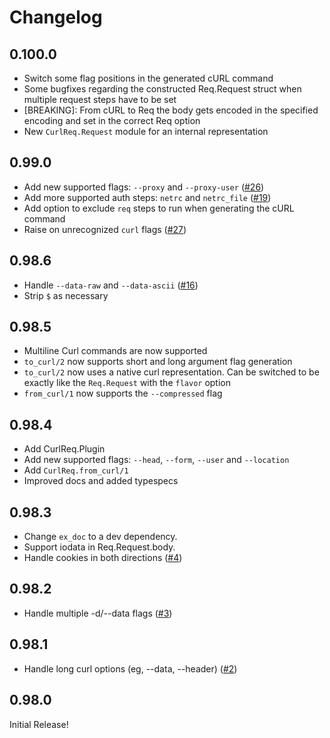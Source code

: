 # Changelog

## 0.100.0

- Switch some flag positions in the generated cURL command
- Some bugfixes regarding the constructed Req.Request struct when multiple request steps have to be set
- [BREAKING]: From cURL to Req the body gets encoded in the specified encoding and set in the correct Req option
- New `CurlReq.Request` module for an internal representation

## 0.99.0

- Add new supported flags: `--proxy` and `--proxy-user` ([#26](https://github.com/derekkraan/curl_req/pull/26))
- Add more supported auth steps: `netrc` and `netrc_file` ([#19](https://github.com/derekkraan/curl_req/pull/19))
- Add option to exclude `req` steps to run when generating the cURL command
- Raise on unrecognized `curl` flags ([#27](https://github.com/derekkraan/curl_req/pull/27))

## 0.98.6
- Handle `--data-raw` and `--data-ascii` ([#16](https://github.com/derekkraan/curl_req/pull/16))
- Strip `$` as necessary

## 0.98.5
- Multiline Curl commands are now supported
- `to_curl/2` now supports short and long argument flag generation
- `to_curl/2` now uses a native curl representation. Can be switched to be exactly like the `Req.Request` with the `flavor` option
- `from_curl/1` now supports the `--compressed` flag

## 0.98.4
- Add CurlReq.Plugin
- Add new supported flags: `--head`, `--form`, `--user` and `--location`
- Add `CurlReq.from_curl/1`
- Improved docs and added typespecs

## 0.98.3
- Change `ex_doc` to a dev dependency.
- Support iodata in Req.Request.body.
- Handle cookies in both directions ([#4](https://github.com/derekkraan/curl_req/pull/4))

## 0.98.2
- Handle multiple -d/--data flags ([#3](https://github.com/derekkraan/curl_req/pull/3))

## 0.98.1
- Handle long curl options (eg, --data, --header) ([#2](https://github.com/derekkraan/curl_req/pull/2))

## 0.98.0
Initial Release!
